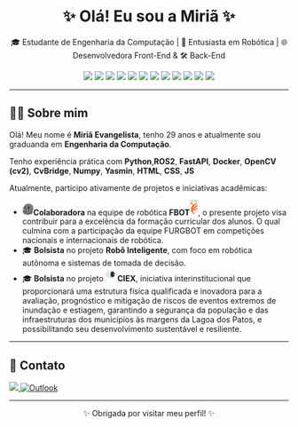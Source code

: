 <h1 align="center">✨ Olá! Eu sou a Miriã ✨</h1>

<p align="center">
  🎓 Estudante de Engenharia da Computação | 🤖 Entusiasta em Robótica | 🌐 Desenvolvedora Front-End & 🛠️ Back-End 
</p>

<p align="center">
  <img src="https://img.shields.io/badge/Python-3670A0?style=for-the-badge&logo=python&logoColor=white"/>
  <img src="https://img.shields.io/badge/ROS2-22314E?style=for-the-badge&logo=ros&logoColor=white"/>
  <img src="https://img.shields.io/badge/FastAPI-009688?style=for-the-badge&logo=fastapi&logoColor=white"/>
  <img src="https://img.shields.io/badge/Docker-2496ED?style=for-the-badge&logo=docker&logoColor=white"/>
  <img src="https://img.shields.io/badge/Node.js-6E57E0?style=for-the-badge&logo=node.js&logoColor=white"/>
  <img src="https://img.shields.io/badge/OpenCV-5C3EE8?style=for-the-badge&logo=opencv&logoColor=white"/>
  <img src="https://img.shields.io/badge/Numpy-4D77CF?style=for-the-badge&logo=numpy&logoColor=white"/>
  <img src="https://img.shields.io/badge/CvBridge-orange?style=for-the-badge"/>
  <img src="https://img.shields.io/badge/HTML5-FF6F61?style=for-the-badge&logo=html5&logoColor=white"/>
  <img src="https://img.shields.io/badge/CSS3-264de4?style=for-the-badge&logo=css3&logoColor=white"/>
  <img src="https://img.shields.io/badge/JavaScript-f7df1e?style=for-the-badge&logo=javascript&logoColor=black"/>
  <img src="https://img.shields.io/badge/Yasmin-purple?style=for-the-badge"/>
</p>

---

## 🙋‍♀️ Sobre mim

Olá! Meu nome é **Miriã Evangelista**, tenho 29 anos e atualmente sou graduanda em **Engenharia da Computação**.  

Tenho experiência prática com **Python**,**ROS2**, **FastAPI**, **Docker**, **OpenCV (cv2)**, **CvBridge**, **Numpy**, **Yasmin**, **HTML**, **CSS**, **JS**

Atualmente, participo ativamente de projetos e iniciativas acadêmicas:

- <img src="./assets/robo_sem_fundo.png" alt="Robo" height="20"/>**Colaboradora** na equipe de robótica **FBOT**<img src="./assets/logo_sem_fundo.png" alt="FBOT Logo" width="15"/>, o presente projeto visa contribuir para a excelência da formação curricular dos alunos. O qual culmina com a participação da equipe FURGBOT em competições nacionais e internacionais de robótica.
- 🎓 **Bolsista** no projeto **Robô Inteligente**, com foco em robótica autônoma e sistemas de tomada de decisão.  
- 🎓 **Bolsista** no projeto<img src="https://raw.githubusercontent.com/nebulosaorion/nebulosaorion/main/assets/ciex.png" alt="Ciex" height="25"/>**CIEX**, iniciativa interinstitucional que proporcionará uma estrutura física qualificada e inovadora para a avaliação, prognóstico e mitigação de riscos de eventos extremos de inundação e estiagem, garantindo a segurança da população e das infraestruturas dos municípios às margens da Lagoa dos Patos, e possibilitando seu desenvolvimento sustentável e resiliente.

 
---

## 🤝 **Contato**

<p>
  <a href="https://www.linkedin.com/in/miri%C3%A3-evangelista/" target="_blank">
    <img src="https://img.shields.io/badge/LinkedIn-blue?style=for-the-badge&logo=linkedin&logoColor=white"/>
  </a>
  <a href="mailto:evangelista@furg.br">
    <img src="https://img.shields.io/badge/Outlook-0078D4?style=for-the-badge&logo=microsoft-outlook&logoColor=white" alt="Outlook"/>
  </a>
</p>

---

<p align="center">✨ Obrigada por visitar meu perfil! ✨</p>
